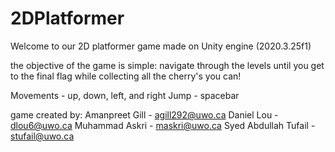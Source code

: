 # 2DPlatformer
 Welcome to our 2D platformer game made on Unity engine (2020.3.25f1)

the objective of the game is simple:
navigate through the levels until you get to the final flag while collecting all the cherry's you can!

Movements - up, down, left, and right
Jump - spacebar

game created by:
Amanpreet Gill - agill292@uwo.ca
Daniel Lou - dlou6@uwo.ca
Muhammad Askri - maskri@uwo.ca
Syed Abdullah Tufail - stufail@uwo.ca
